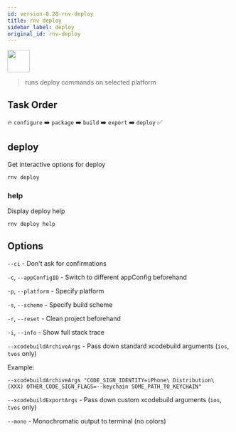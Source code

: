```yaml
---
id: version-0.28-rnv-deploy
title: rnv deploy
sidebar_label: deploy
original_id: rnv-deploy
---
```


<img src="https://renative.org/img/ic_cli.png" width=50 height=50 />

> runs deploy commands on selected platform

## Task Order

🔥 `configure` ➡️ `package` ➡️ `build` ➡️ `export` ➡️ `deploy`  ✅

## deploy

Get interactive options for deploy

```bash
rnv deploy
```

### help

Display deploy help

```bash
rnv deploy help
```

## Options

`--ci` - Don't ask for confirmations

`-c`, `--appConfigID` - Switch to different appConfig beforehand

`-p`, `--platform` - Specify platform

`-s`, `--scheme` - Specify build scheme

`-r`, `--reset` - Clean project beforehand

`-i`, `--info` - Show full stack trace

`--xcodebuildArchiveArgs` - Pass down standard xcodebuild arguments (`ios`, `tvos` only)

Example:

`--xcodebuildArchiveArgs "CODE_SIGN_IDENTITY=iPhone\ Distribution\ (XXX) OTHER_CODE_SIGN_FLAGS=--keychain SOME_PATH_TO_KEYCHAIN"`

`--xcodebuildExportArgs` - Pass down custom xcodebuild arguments (`ios`, `tvos` only)

`--mono` - Monochromatic output to terminal (no colors)
